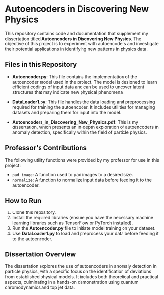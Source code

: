 
# Autoencoders in Discovering New Physics

This repository contains code and documentation that supplement my dissertation titled **Autoencoders in Discovering New Physics**. 
The objective of this project is to experiment with autoencoders and investigate their potential applications in identifying new patterns in physics data.

## Files in this Repository

- **Autoencoder.py**: This file contains the implementation of the autoencoder model used in the project. The model is designed to learn efficient codings of input data and can be used to uncover latent structures that may indicate new physical phenomena.
  
- **DataLoader1.py**: This file handles the data loading and preprocessing required for training the autoencoder. It includes utilities for managing datasets and preparing them for input into the model.

- **Autoencoders_in_Discovering_New_Physics.pdf**: This is my dissertation, which presents an in-depth exploration of autoencoders in anomaly detection, specifically within the field of particle physics.

## Professor's Contributions

The following utility functions were provided by my professor for use in this project:
- `pad_image`: A function used to pad images to a desired size.
- `normalize`: A function to normalize input data before feeding it to the autoencoder.

## How to Run

1. Clone this repository.
2. Install the required libraries (ensure you have the necessary machine learning libraries such as TensorFlow or PyTorch installed).
3. Run the **Autoencoder.py** file to initiate model training on your dataset.
4. Use **DataLoader1.py** to load and preprocess your data before feeding it to the autoencoder.

## Dissertation Overview

The dissertation explores the use of autoencoders in anomaly detection in particle physics, with a specific focus on the identification of deviations from established physical models. It includes both theoretical and practical aspects, culminating in a hands-on demonstration using quantum chromodynamics and top jet data.
